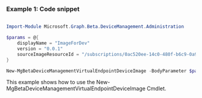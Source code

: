 ### Example 1: Code snippet

```powershell

Import-Module Microsoft.Graph.Beta.DeviceManagement.Administration

$params = @{
	displayName = "ImageForDev"
	version = "0.0.1"
	sourceImageResourceId = "/subscriptions/0ac520ee-14c0-480f-b6c9-0a90c58ffff/resourceGroups/Example/providers/Microsoft.Compute/images/exampleImage"
}

New-MgBetaDeviceManagementVirtualEndpointDeviceImage -BodyParameter $params

```
This example shows how to use the New-MgBetaDeviceManagementVirtualEndpointDeviceImage Cmdlet.

